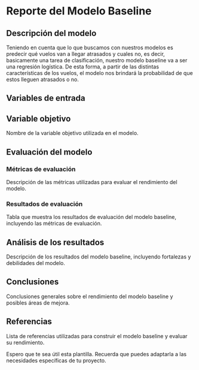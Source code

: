 # Reporte del Modelo Baseline

## Descripción del modelo

Teniendo en cuenta que lo que buscamos con nuestros modelos es predecir qué vuelos van a llegar atrasados y cuales no, es decir, basicamente una tarea de clasificación, nuestro modelo baseline va a ser una regresión logística. De esta forma, a partir de las distintas características de los vuelos, el modelo nos brindará la probabilidad de que estos lleguen atrasados o no.

## Variables de entrada



## Variable objetivo

Nombre de la variable objetivo utilizada en el modelo.

## Evaluación del modelo

### Métricas de evaluación

Descripción de las métricas utilizadas para evaluar el rendimiento del modelo.

### Resultados de evaluación

Tabla que muestra los resultados de evaluación del modelo baseline, incluyendo las métricas de evaluación.

## Análisis de los resultados

Descripción de los resultados del modelo baseline, incluyendo fortalezas y debilidades del modelo.

## Conclusiones

Conclusiones generales sobre el rendimiento del modelo baseline y posibles áreas de mejora.

## Referencias

Lista de referencias utilizadas para construir el modelo baseline y evaluar su rendimiento.

Espero que te sea útil esta plantilla. Recuerda que puedes adaptarla a las necesidades específicas de tu proyecto.
